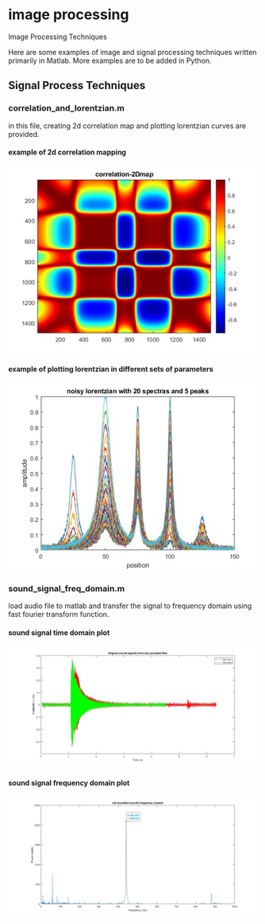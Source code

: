 # image processing
Image Processing Techniques

Here are some examples of image and signal processing techniques written primarily in Matlab. More examples are to be added in Python.

## Signal Process Techniques

### correlation_and_lorentzian.m
in this file, creating 2d correlation map and plotting lorentzian curves are provided.

#### example of 2d correlation mapping
![image](images/2d_correlation.jpg)

#### example of plotting lorentzian in different sets of parameters
![image](images/lorentzian_spectra.jpg)

### sound_signal_freq_domain.m
load audio file to matlab and transfer the signal to frequency domain using fast fourier transform function.

#### sound signal time domain plot
![image](images/Q6_original_sounds.jpg)
#### sound signal frequency domain plot
![image](images/Q6_m2_frequency.jpg)


